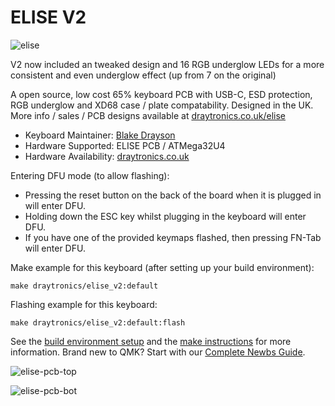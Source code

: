 # ELISE V2

![elise](https://www.draytronics.co.uk/wp-content/uploads/2021/08/repository-open-graph-template-v2.png)

V2 now included an tweaked design and 16 RGB underglow LEDs for a more consistent and even underglow effect (up from 7 on the original)

A open source, low cost 65% keyboard PCB with USB-C, ESD protection, RGB underglow and XD68 case / plate compatability.  Designed in the UK. 
More info / sales / PCB designs available at [draytronics.co.uk/elise](https://draytronics.co.uk)

* Keyboard Maintainer: [Blake Drayson](https://github.com/ghostseven)
* Hardware Supported: ELISE PCB / ATMega32U4
* Hardware Availability: [draytronics.co.uk](https://draytronics.co.uk)


Entering DFU mode (to allow flashing):

 - Pressing the reset button on the back of the board when it is plugged in will enter DFU.
 - Holding down the ESC key whilst plugging in the keyboard will enter DFU.
 - If you have one of the provided keymaps flashed, then pressing FN-Tab will enter DFU.
    
Make example for this keyboard (after setting up your build environment):

    make draytronics/elise_v2:default

Flashing example for this keyboard:

    make draytronics/elise_v2:default:flash

See the [build environment setup](https://docs.qmk.fm/#/getting_started_build_tools) and the [make instructions](https://docs.qmk.fm/#/getting_started_make_guide) for more information. Brand new to QMK? Start with our [Complete Newbs Guide](https://docs.qmk.fm/#/newbs).


![elise-pcb-top](https://www.draytronics.co.uk/wp-content/uploads/2021/08/Draytronics-Elise-PCB-V2-top.png)

![elise-pcb-bot](https://www.draytronics.co.uk/wp-content/uploads/2021/08/Draytronics-Elise-PCB-V2-bottom.png)
